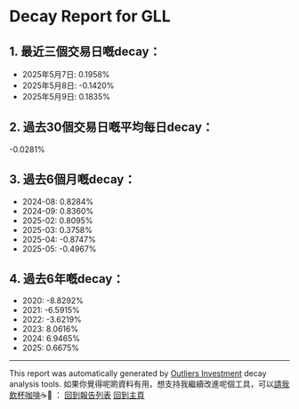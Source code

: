 # Decay Report for GLL

## 1. 最近三個交易日嘅decay：

- 2025年5月7日: 0.1958%
- 2025年5月8日: -0.1420%
- 2025年5月9日: 0.1835%

## 2. 過去30個交易日嘅平均每日decay：
-0.0281%

## 3. 過去6個月嘅decay：

- 2024-08: 0.8284%
- 2024-09: 0.8360%
- 2025-02: 0.8095%
- 2025-03: 0.3758%
- 2025-04: -0.8747%
- 2025-05: -0.4967%

## 4. 過去6年嘅decay：

- 2020: -8.8292%
- 2021: -6.5915%
- 2022: -3.6219%
- 2023: 8.0616%
- 2024: 6.9465%
- 2025: 0.6675%
---

This report was automatically generated by [Outliers Investment](https://outliersecon.github.io/Outliers-Investment/) decay analysis tools.
如果你覺得呢啲資料有用，想支持我繼續改進呢個工具，可以[請我飲杯咖啡](https://buymeacoffee.com/outliersecon)☕🙏 ：
[回到報告列表](https://outliersecon.github.io/Outliers-Investment/reports)
[回到主頁](https://outliersecon.github.io/Outliers-Investment/)